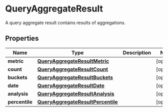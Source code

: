 

# QueryAggregateResult

A query aggregate result contains results of aggregations.
## Properties

Name | Type | Description | Notes
------------ | ------------- | ------------- | -------------
**metric** | [**QueryAggregateResultMetric**](QueryAggregateResultMetric.md) |  |  [optional]
**count** | [**QueryAggregateResultCount**](QueryAggregateResultCount.md) |  |  [optional]
**buckets** | [**QueryAggregateResultBuckets**](QueryAggregateResultBuckets.md) |  |  [optional]
**date** | [**QueryAggregateResultDate**](QueryAggregateResultDate.md) |  |  [optional]
**analysis** | [**QueryAggregateResultAnalysis**](QueryAggregateResultAnalysis.md) |  |  [optional]
**percentile** | [**QueryAggregateResultPercentile**](QueryAggregateResultPercentile.md) |  |  [optional]



